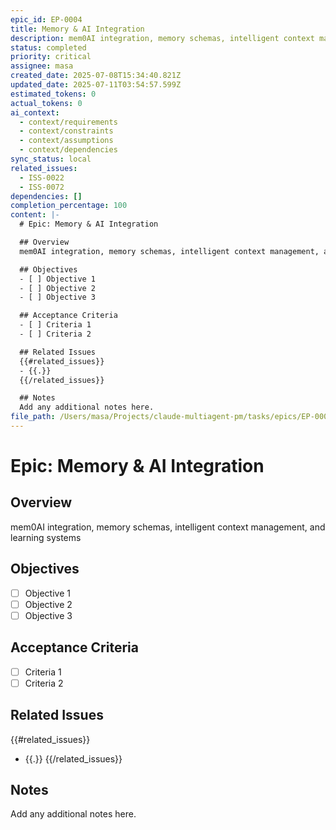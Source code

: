 ```yaml
---
epic_id: EP-0004
title: Memory & AI Integration
description: mem0AI integration, memory schemas, intelligent context management, and learning systems
status: completed
priority: critical
assignee: masa
created_date: 2025-07-08T15:34:40.821Z
updated_date: 2025-07-11T03:54:57.599Z
estimated_tokens: 0
actual_tokens: 0
ai_context:
  - context/requirements
  - context/constraints
  - context/assumptions
  - context/dependencies
sync_status: local
related_issues:
  - ISS-0022
  - ISS-0072
dependencies: []
completion_percentage: 100
content: |-
  # Epic: Memory & AI Integration

  ## Overview
  mem0AI integration, memory schemas, intelligent context management, and learning systems

  ## Objectives
  - [ ] Objective 1
  - [ ] Objective 2
  - [ ] Objective 3

  ## Acceptance Criteria
  - [ ] Criteria 1
  - [ ] Criteria 2

  ## Related Issues
  {{#related_issues}}
  - {{.}}
  {{/related_issues}}

  ## Notes
  Add any additional notes here.
file_path: /Users/masa/Projects/claude-multiagent-pm/tasks/epics/EP-0004-memory-ai-integration.md
---
```


# Epic: Memory & AI Integration

## Overview
mem0AI integration, memory schemas, intelligent context management, and learning systems

## Objectives
- [ ] Objective 1
- [ ] Objective 2
- [ ] Objective 3

## Acceptance Criteria
- [ ] Criteria 1
- [ ] Criteria 2

## Related Issues
{{#related_issues}}
- {{.}}
{{/related_issues}}

## Notes
Add any additional notes here.
